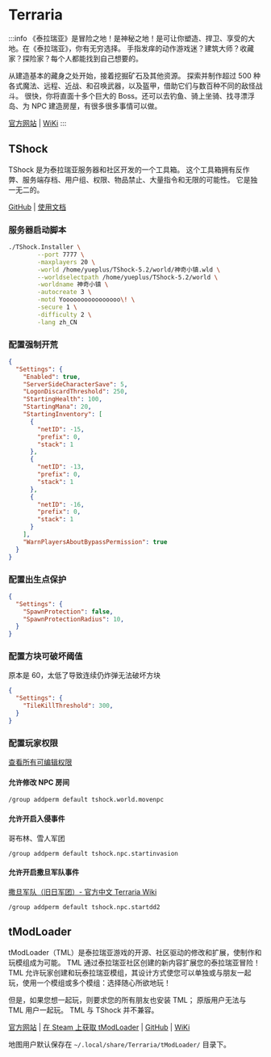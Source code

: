 # Terraria

:::info
《泰拉瑞亚》是冒险之地！是神秘之地！是可让你塑造、捍卫、享受的大地。在《泰拉瑞亚》，你有无穷选择。
手指发痒的动作游戏迷？建筑大师？收藏家？探险家？每个人都能找到自己想要的。

从建造基本的藏身之处开始，接着挖掘矿石及其他资源。
探索并制作超过 500 种各式魔法、远程、近战、和召唤武器，以及盔甲，借助它们与数百种不同的敌怪战斗。
很快，你将直面十多个巨大的 Boss。还可以去钓鱼、骑上坐骑、找寻漂浮岛、为 NPC 建造房屋，有很多很多事情可以做。

[官方网站](https://www.terraria.org/)
| [WiKi](https://terraria.wiki.gg/zh/wiki/Terraria_Wiki)
:::

## TShock

TShock 是为泰拉瑞亚服务器和社区开发的一个工具箱。
这个工具箱拥有反作弊、服务端存档、用户组、权限、物品禁止、大量指令和无限的可能性。
它是独一无二的。

[GitHub](https://github.com/Pryaxis/TShock)
| [使用文档](https://ikebukuro.tshock.co/#/)

### 服务器启动脚本

```sh
./TShock.Installer \
        --port 7777 \
        -maxplayers 20 \
        -world /home/yueplus/TShock-5.2/world/神奇小镇.wld \
        --worldselectpath /home/yueplus/TShock-5.2/world \
        -worldname 神奇小镇 \
        -autocreate 3 \
        -motd Yoooooooooooooooo\! \
        -secure 1 \
        -difficulty 2 \
        -lang zh_CN
```

### 配置强制开荒

```json {3} title="tshock/sscconfig.json"
{
  "Settings": {
    "Enabled": true,
    "ServerSideCharacterSave": 5,
    "LogonDiscardThreshold": 250,
    "StartingHealth": 100,
    "StartingMana": 20,
    "StartingInventory": [
      {
        "netID": -15,
        "prefix": 0,
        "stack": 1
      },
      {
        "netID": -13,
        "prefix": 0,
        "stack": 1
      },
      {
        "netID": -16,
        "prefix": 0,
        "stack": 1
      }
    ],
    "WarnPlayersAboutBypassPermission": true
  }
}
```

### 配置出生点保护

```json {3,4} title="tshock/config.json"
{
  "Settings": {
    "SpawnProtection": false,
    "SpawnProtectionRadius": 10,
  }
}
```

### 配置方块可破坏阈值

原本是 60，太低了导致连续仍炸弹无法破坏方块

```json {3} title="tshock/config.json"
{
  "Settings": {
    "TileKillThreshold": 300,
  }
}
```

### 配置玩家权限

[查看所有可编辑权限](https://ikebukuro.tshock.co/#/permission-descriptions)

#### 允许修改 NPC 房间

```text
/group addperm default tshock.world.movenpc
```

#### 允许开启入侵事件

哥布林、雪人军团

```text
/group addperm default tshock.npc.startinvasion
```

#### 允许开启撒旦军队事件

[撒旦军队（旧日军团）- 官方中文 Terraria Wiki](https://terraria.wiki.gg/zh/wiki/%E6%92%92%E6%97%A6%E5%86%9B%E9%98%9F)

```text
/group addperm default tshock.npc.startdd2
```

## tModLoader

tModLoader（TML）是泰拉瑞亚游戏的开源、社区驱动的修改和扩展，使制作和玩模组成为可能。
TML 通过泰拉瑞亚社区创建的新内容扩展您的泰拉瑞亚冒险！
TML 允许玩家创建和玩泰拉瑞亚模组，其设计方式使您可以单独或与朋友一起玩，使用一个模组或多个模组：选择随心所欲地玩！

但是，如果您想一起玩，则要求您的所有朋友也安装 TML；
原版用户无法与 TML 用户一起玩。
TML 与 TShock 并不兼容。

[官方网站](https://www.tmodloader.net/)
| [在 Steam 上获取 tModLoader](https://store.steampowered.com/app/1281930/tModLoader/)
| [GitHub](https://github.com/tModLoader/tModLoader)
| [WiKi](https://github.com/tModLoader/tModLoader/wiki)

地图用户默认保存在 `~/.local/share/Terraria/tModLoader/` 目录下。